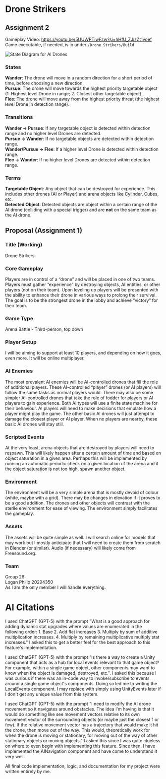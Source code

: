 # Drone Strikers
## Assignment 2
Gameplay Video: https://youtu.be/5UUWPTiwFzw?si=hHfU_ZJizZt1yoef \
Game executable, if needed, is in under `/Drone Strikers/Build`

![State Diagram for AI Drones](https://github.com/user-attachments/assets/fe13f113-b042-439d-9f80-c1bcf7536565)

### States
**Wander**: The drone will move in a random direction for a short period of time, before choosing a new direction.\
**Pursue**: The drone will move towards the highest priority targetable object (1. Highest level Drone in range; 2. Closest other targetable object).\
**Flee**: The drone will move away from the highest priority threat (the highest level Drone in detection range).

### Transitions
**Wander -> Pursue**: If any targetable object is detected within detection range and no higher level Drones are detected.\
**Pursue -> Wander**: If no targetable objects are detected within detection range.\
**Wander/Pursue -> Flee**: If a higher level Drone is detected within detection range.\
**Flee -> Wander**: If no higher level Drones are detected within detection range.

### Terms
**Targetable Object**: Any object that can be destroyed for experience. This includes other drones (AI or Player) and arena objects like Cylinder, Cubes, etc.\
**Detected Object**: Detected objects are object within a certain range of the AI drone (colliding with a special trigger) and are **not** on the same team as the AI drone.

## Proposal (Assignment 1)
### Title (Working)
Drone Strikers

### Core Gameplay
Players are in control of a “drone” and will be placed in one of two teams. Players must gather “experience” by destroying objects, AI entities, or other players (not on their team). Upon leveling up players will be presented with the ability to enhance their drone in various ways to prolong their survival. The goal is to be the strongest drone in the lobby and achieve “victory” for their team.

### Game Type
Arena Battle - Third-person, top down

### Player Setup
I will be aiming to support at least 10 players, and depending on how it goes, even more. It will be online multiplayer.

### AI Enemies
The most prevalent AI enemies will be AI-controlled drones that fill the role of additional players. These AI-controlled “player” drones (or AI players) will follow the same tasks as normal players would. There may also be some simpler AI-controlled drones that take the role of fodder for players or AI players to gain experience. Both AI types will use a finite state machine for their behaviour. AI players will need to make decisions that emulate how a player might play the game. The other basic AI drones will just attempt to damage the closest player or AI player. When no players are nearby, these basic AI drones will stay still.

### Scripted Events
At the very least, arena objects that are destroyed by players will need to respawn. This will likely happen after a certain amount of time and based on object saturation in a given area. Perhaps this will be implemented by running an automatic periodic check on a given location of the arena and if the object saturation is not too high, spawn another object. 

### Environment
The environment will be a very simple arena that is mostly devoid of colour (white, maybe with a grid). There may be changes in elevation if it proves to be a good addition. The drones and other objects will contrast with the sterile environment for ease of viewing. The environment simply facilitates the gameplay.

### Assets
The assets will be quite simple as well. I will search online for models that may work but I mostly anticipate that I will need to create them from scratch in Blender (or similar). Audio (if necessary) will likely come from Freesound.org.

### Team
Group 26\
Logan Philip 20294350\
As I am the only member I will handle everything.

# AI Citations
I used ChatGPT (GPT-5) with the prompt "What is a good approach for adding dynamic stat upgrades where values are enumerated in the following order: 1. Base 2. Add flat increases 3. Multiply by sum of additive multiplication increases. 4. Multiply by remaining multiplicative multiply stat increases." I asked this to get a better feel for the best approach to this feature's implementation.

I used ChatGPT (GPT-5) with the prompt "Is there a way to create a Unity component that acts as a hub for local events relevant to that game object? For example, within a single game object, other components may want to know when the object is damaged, destroyed, etc.". I asked this because I was curious if there was an in-code way to invoke/subscribe to events around a single game object's components. Doing so led me to writing the LocalEvents component. I may replace with simply using UnityEvents later if I don't get any unique value from this system.

I used ChatGPT (GPT-5) with the prompt "I need to modify the AI drone movement so it navigates around obstacles.  The idea I'm having is that it would do something like see movement vectors relative to its own movement vector of the surrounding objects (or maybe just the closest 1 or few). If the relative movement vector has a trajectory that would make it hit the drone, then move out of the way. This would, theoretically work for when the drone is moving or stationary, for moving out of the way of other stationary objects or moving objects." I asked this since I was quite clueless on where to even begin with implementing this feature. Since then, I have implemented the AINavigation component and have come to understand it very well.

All final code implementation, logic, and documentation for my project were written entirely by me.